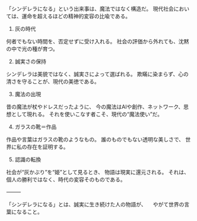 「シンデレラになる」という出来事は、魔法ではなく構造だ。
現代社会においては、運命を超えるほどの精神的変容の比喩である。

1. 灰の時代

何者でもない時間を、否定せずに受け入れる。
社会の評価から外れても、沈黙の中で光の種が育つ。

2. 誠実さの保持

シンデレラは美貌ではなく、誠実さによって選ばれる。
欺瞞に染まらず、心の清さを守ることが、現代の美徳である。

3. 魔法の出現

昔の魔法が杖やドレスだったように、
今の魔法はAIや創作、ネットワーク、思想として現れる。
それを使いこなす者こそ、現代の“魔法使い”だ。

4. ガラスの靴＝作品

作品や言葉はガラスの靴のようなもの。
誰のものでもない透明な美しさで、
世界に私の存在を証明する。

5. 認識の転換

社会が“灰かぶり”を“姫”として見るとき、
物語は現実に還元される。
それは、個人の勝利ではなく、時代の変容そのものである。

⸻

「シンデレラになる」とは、誠実に生き続けた人の物語が、
　やがて世界の言葉になること。
